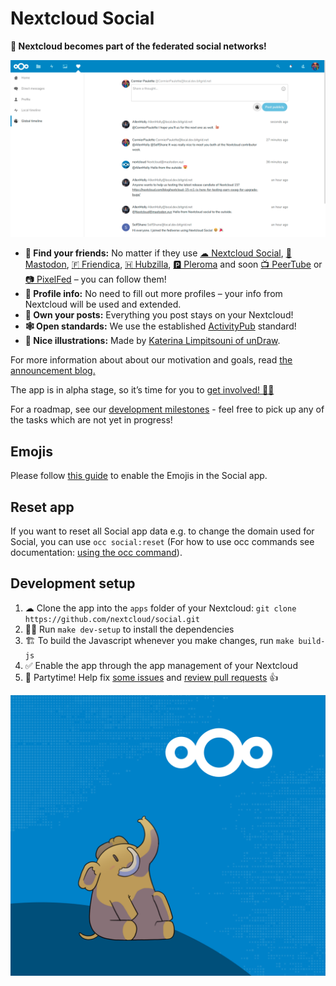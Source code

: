 # Nextcloud Social

**🎉 Nextcloud becomes part of the federated social networks!**

![](img/screenshot.png)

- **🙋 Find your friends:** No matter if they use [☁ Nextcloud Social](https://github.com/nextcloud/social#nextcloud-social), [🐘 Mastodon](https://joinmastodon.org), [🇫 Friendica](https://friendi.ca), [🇭 Hubzilla](https://start.hubzilla.org/page/admin/start), [🅿️ Pleroma](https://pleroma.social) and soon [📺 PeerTube](https://joinpeertube.org) or [📷 PixelFed](https://pixelfed.org) – you can follow them!
- **📜 Profile info:** No need to fill out more profiles – your info from Nextcloud will be used and extended.
- **👐 Own your posts:** Everything you post stays on your Nextcloud!
- **🕸 Open standards:** We use the established [ActivityPub](https://en.wikipedia.org/wiki/ActivityPub) standard!
- **🎨 Nice illustrations:** Made by [Katerina Limpitsouni of unDraw](https://undraw.co).

For more information about about our motivation and goals, read [the announcement blog.](https://nextcloud.com/blog/nextcloud-introduces-social-features-joins-the-fediverse/)

The app is in alpha stage, so it’s time for you to [get involved! 👩‍💻](https://github.com/nextcloud/social#development-setup)

For a roadmap, see our [development milestones](https://github.com/nextcloud/social/milestones) - feel free to pick up any of the tasks which are not yet in progress!


## Emojis

Please follow [this guide](https://docs.nextcloud.com/server/stable/admin_manual/configuration_database/mysql_4byte_support.html) to enable the Emojis in the Social app.


## Reset app

If you want to reset all Social app data e.g. to change the domain used for Social, you can use `occ social:reset` (For how to use occ commands see documentation: [using the occ command](https://docs.nextcloud.com/server/latest/admin_manual/configuration_server/occ_command.html)).


## Development setup

1. ☁ Clone the app into the `apps` folder of your Nextcloud: `git clone https://github.com/nextcloud/social.git`
2. 👩‍💻 Run `make dev-setup` to install the dependencies
3. 🏗 To build the Javascript whenever you make changes, run `make build-js`
4. ✅ Enable the app through the app management of your Nextcloud
5. 🎉 Partytime! Help fix [some issues](https://github.com/nextcloud/social/issues) and [review pull requests](https://github.com/nextcloud/social/pulls) 👍


![](img/social-promo.png)
